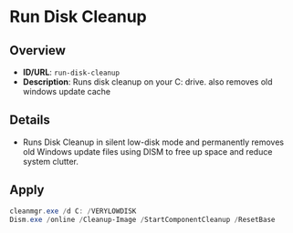 # Run Disk Cleanup

## Overview
- **ID/URL**: `run-disk-cleanup`
- **Description**: Runs disk cleanup on your C: drive. also removes old windows update cache





## Details

- Runs Disk Cleanup in silent low-disk mode and permanently removes old Windows update files using DISM to free up space and reduce system clutter.





## Apply

```powershell
cleanmgr.exe /d C: /VERYLOWDISK
Dism.exe /online /Cleanup-Image /StartComponentCleanup /ResetBase
```
